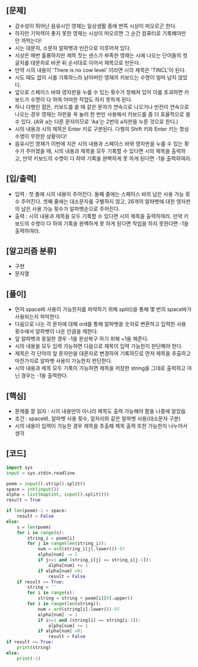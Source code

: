 <h2>[문제]</h2>

<ul>
    <li>감수성이 뛰어난 음유시인 영재는 일상생활 중에 번뜩 시상이 떠오르곤 한다.</li>
    <li>하지만 기억력이 좋지 못한 영재는 시상이 떠오르면 그 순간 컴퓨터로 기록해야만 안 까먹는다!</li>    
    <li>시는 대문자, 소문자 알파벳과 빈칸으로 이루어져 있다.</li>
    <li>시상은 매번 훌륭하지만 제목 짓는 센스가 부족한 영재는 시에 나오는 단어들의 첫 글자를 대문자로 바꾼 뒤 순서대로 이어서 제목으로 만든다.</li>
    <li>만약 시의 내용이 'There is no cow level' 이라면 시의 제목은 'TINCL'이 된다.</li>
    <li>시도 때도 없이 시를 기록하느라 낡아버린 영재의 키보드는 수명이 얼마 남지 않았다.</li>
    <li>앞으로 스페이스 바와 영자판을 누를 수 있는 횟수가 정해져 있어 이를 초과하면 키보드가 수명이 다 하여 어떠한 작업도 하지 못하게 된다.</li>
    <li>하나 다행인 점은, 키보드를 쓸 때 같은 문자가 연속으로 나오거나 빈칸이 연속으로 나오는 경우 영재는 자판을 꾹 눌러 한 번만 사용해서 키보드를 좀 더 효율적으로 쓸 수 있다. (A와 a는 다른 문자이므로 'Aa'는 2번의 a자판을 누른 것으로 한다.)</li>
    <li>시의 내용과 시의 제목은 Enter 키로 구분된다. 다행히 Shift 키와 Enter 키는 항상 수명이 무한한 상황이다!</li>
    <li>음유시인 영재가 이번에 지은 시의 내용과 스페이스 바와 영자판을 누를 수 있는 횟수가 주어졌을 때, 시의 내용과 제목을 모두 기록할 수 있다면 시의 제목을 출력하고, 만약 키보드의 수명이 다 하여 기록을 완벽하게 못 하게 된다면 -1을 출력하여라.</li>
</ul>

<h2>[입/출력]</h2>
<ul>
    <li>입력 : 첫 줄에 시의 내용이 주어진다. 둘째 줄에는 스페이스 바의 남은 사용 가능 횟수 주어진다. 셋째 줄에는 대소문자를 구별하지 않고, 26개의 알파벳에 대한 영자판의 남은 사용 가능 횟수가 알파벳순으로 주어진다.</li>
    <li>출력 : 시의 내용과 제목을 모두 기록할 수 있다면 시의 제목을 출력하여라. 만약 키보드의 수명이 다 하여 기록을 완벽하게 못 하게 된다면 작업을 하지 못한다면 -1을 출력하여라.</li>
</ul>

<h2>[알고리즘 분류]</h2>
<ul>
    <li>구현</li>
    <li>문자열</li>
</ul>

<h2>[풀이]</h2>
<ul>
    <li>먼저 space바 사용이 가능한지를 파악하기 위해 split()을 통해 몇 번의 space바가 사용되는지 파악한다.</li>
    <li>다음으로 나눈 각 문자에 대해 ord를 통해 알파벳을 숫자로 변환하고 입력한 사용 횟수에서 알파벳이 나온 만큼을 제한다.</li>
    <li>앞 알파벳과 동일한 경우 -1을 원상복구 하기 위해 +1을 해준다.</li>
    <li>시의 내용을 모두 입력 가능하면 다음으로 제목이 입력 가능한지 판단해야 한다.</li>
    <li>제목은 각 단어의 앞 문자만을 대문자로 변경하여 기록하므로 먼저 제목을 추출하고 마찬가지로 알파벳 사용이 가능한지 판단한다.</li>
    <li>시의 내용과 제목 모두 기록이 가능하면 제목을 저장한 string을 그대로 출력하고 아닌 경우는 -1을 출력한다.</li>
</ul>

<h2>[핵심]</h2>
<ul>
    <li>문제를 잘 읽자 : 시의 내용만이 아니라 제목도 출력 가능해야 함을 나중에 알았음</li>
    <li>조건 : space바, 알파벳 사용 횟수, 앞자리와 같은 알파벳 사용(대소문자 구분)</li>
    <li>시의 내용이 입력이 가능한 경우 제목을 추출해 제목 출력 또한 가능한지 나누어서 생각</li>

</ul>

<h2>[코드]</h2>

```python
import sys
input = sys.stdin.readline

poem = input().strip().split()
space = int(input())
alpha = list(map(int, input().split()))
result = True

if len(poem)-1 > space:
    result = False
else:
    s = len(poem)
    for i in range(s):
        string_i = poem[i]
        for j in range(len(string_i)):
            num = ord(string_i[j].lower())-97
            alpha[num] -= 1
            if j>=1 and (string_i[j] == string_i[j-1]):
                alpha[num] += 1
            if alpha[num] <0:
                result = False
    if result == True:
        string = ''
        for i in range(s):
            string = string + poem[i][0].upper()
        for i in range(len(string)):
            num = ord(string[i].lower())-97
            alpha[num] -= 1
            if i>=1 and (string[i] == string[i-1]):
                alpha[num] += 1
            if alpha[num] <0:
                result = False
if result == True:
    print(string)
else:
    print(-1)
```


